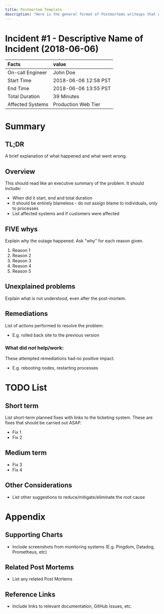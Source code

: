 ```yaml
---
title: Postmortem Template
description: "Here is the general format of Postmortems writeups that we use at Cloud Posse."
---
```


# Incident #1 - Descriptive Name of Incident (2018-06-06)

| Facts            | value                |
|:-----------------|:---------------------|
| On-call Engineer | John Doe             |
| Start Time       | 2018-06-06 12:58 PST |
| End Time         | 2018-06-06 13:55 PST |
| Total Duration   | 39 Minutes           |
| Affected Systems | Production Web Tier  |

# Summary

## TL;DR

A brief explanation of what happened and what went wrong.

## Overview

This should read like an executive summary of the problem. It should include:

- When did it start, end and total duration
- It should be entirely blameless - do not assign blame to individuals, only to processes
- List affected systems and if customers were affected

## FIVE whys

Explain why the outage happened. Ask "why" for each reason given.

1. Reason 1
2. Reason 2
3. Reason 3
4. Reason 4
5. Reason 5

## Unexplained problems

Explain what is not understood, even after the post-mortem.

## Remediations

List of actions performed to resolve the problem:

- E.g. rolled back site to the previous version

### What did _not_ help/work:

These attempted remediations had no positive impact.

- E.g. rebooting nodes, restarting processes

# TODO List

## Short term

List short-term planned fixes with links to the ticketing system. These are fixes that should be carried out ASAP.

- Fix 1
- Fix 2

## Medium term

- Fix 3
- Fix 4

## Other Considerations

- List other suggestions to reduce/mitigate/eliminate the root cause

# Appendix

## Supporting Charts

- Include screenshots from monitoring systems (E.g. Pingdom, Datadog, Prometheus, etc)

## Related Post Mortems

- List any related Post Mortems

## Reference Links

- Include links to relevant documentation, GitHub Issues, etc.
